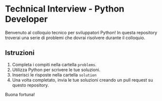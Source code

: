# Technical Interview - Python Developer

Benvenuto al colloquio tecnico per sviluppatori Python! In questa repository troverai una serie di problemi che dovrai risolvere durante il colloquio.

## Istruzioni
1. Completa i compiti nella cartella `problems`.
2. Utilizza Python per scrivere le tue soluzioni.
3. Inserisci le risposte nella cartella `solution`
4. Una volta completato, invia le tue soluzioni creando un pull request su questo repository.

Buona fortuna!